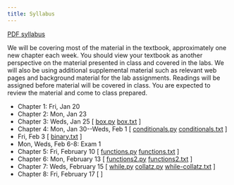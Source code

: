 ```yaml
---
title: Syllabus
---
```


[PDF syllabus](docs/syllabus.pdf)

We will be covering most of the material in the textbook, approximately
one new chapter each week. You should view your textbook as another
perspective on the material presented in class and covered in the labs.
We will also be using additional supplemental material such as relevant
web pages and background material for the lab assignments. Readings will
be assigned before material will be covered in class. You are expected
to review the material and come to class prepared.

* Chapter 1: Fri, Jan 20
* Chapter 2: Mon, Jan 23
* Chapter 3: Weds, Jan 25 [ [box.py](static/box.py) [box.txt](static/box.txt) ]
* Chapter 4: Mon, Jan 30--Weds, Feb 1 [ [conditionals.py](static/conditionals.py) [conditionals.txt](static/conditionals.txt) ]
* Fri, Feb 3 [ [binary.txt](static/binary.txt) ]
* Mon, Weds, Feb 6-8: Exam 1
* Chapter 5: Fri, February 10 [ [functions.py](static/functions.py) [functions.txt](static/functions.txt) ]
* Chapter 6: Mon, February 13 [ [functions2.py](static/functions2.py) [functions2.txt](static/functions2.txt) ]
* Chapter 7: Weds, February 15 [ [while.py](static/while.py) [collatz.py](static/collatz.py) [while-collatz.txt](static/while-collatz.txt) ]
* Chapter 8: Fri, February 17 [ ]

<!--
* Chapter 8: Fri, February 19 [ [strings.py](static/strings.py), [strings-repl.txt](static/strings-repl.txt) ]
* Mon, February 22 [ [while-practice.py](static/while-practice.py) ]
* Chapter 9: Weds, February 24 [ [lists.py](static/lists.py), [lists-repl.txt](static/lists-repl.txt), [lists2-repl.txt](static/lists2-repl.txt) ]
* Chapter 10: Mon, February 29 [ [for-loops.py](static/for-loops.py) ]
* Chapter 11: Fri, March 11 [ [recursion.py](static/recursion.py) ]
* Chapter 12: Fri, March 18 [ [dictionaries.py](static/dictionaries.py), [dictionaries-repl.txt](static/dictionaries-repl.txt), [memoization.py](static/memoization.py) ]
* Mon, March 28 [ [files.py](static/files.py) ]
* Chapter 15: Weds, April 6
* Chapter 16: Weds, April 6 [ [objects.py](static/objects.py), [objects-repl.txt](static/objects-repl.txt) ]
* Fri, April 8 [ [traffic-lights.py](static/traffic-lights.py) ]
* Chapter 17: Mon, April 11 [ [cards.py](static/cards.py) ]
* Chapter 18: Weds, April 13 [ [cards.py](static/cards.py) ]
* Mon, April 26 [ [queues.py](static/queues.py) ]
* Mon, May 2 [ [bouncy.py](static/bouncy.py) ]
-->
